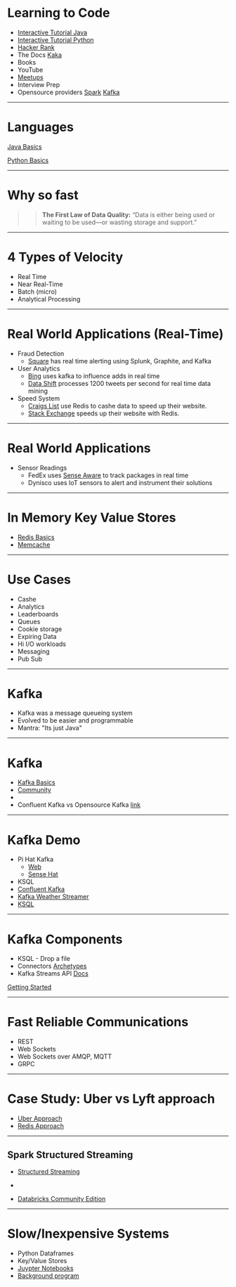 # Learning to Code

* [Interactive Tutorial Java](https://www.learnjavaonline.org/)
* [Interactive Tutorial Python](https://www.learnpython.org/)
* [Hacker Rank](https://www.hackerrank.com/)
* The Docs [Kaka](https://kafka.apache.org/quickstart)
* Books
* YouTube
* [Meetups](https://www.meetup.com/find/?allMeetups=false&keywords=data&radius=25&userFreeform=Seattle%2C+WA&mcId=c98101&mcName=Seattle%2C+WA&sort=default)
* Interview Prep
* Opensource providers [Spark](https://databricks.com/resources/type/example-notebook) [Kafka](https://docs.confluent.io/current/ksql/docs/index.html)
---

# Languages

[Java Basics](https://microshak.github.io/MicroNotes/Notes.html?path=/Language/Java/JavaBasics)

[Python Basics](https://microshak.github.io/MicroNotes/Notes.html?path=/Language/Python/PythonBasics)

---

# Why so fast

>> **The First Law of Data Quality:** 
>> “Data is either being used or waiting to be used—or wasting storage and support.”

---


# 4 Types of Velocity
* Real Time
* Near Real-Time
* Batch (micro)
* Analytical Processing


---

# Real World Applications (Real-Time)
* Fraud Detection
    * [Square](https://cwiki.apache.org/confluence/display/KAFKA/Powered+By) has real time alerting using Splunk, Graphite, and Kafka
* User Analytics 
    * [Bing](https://azure.microsoft.com/en-us/blog/processing-trillions-of-events-per-day-with-apache-kafka-on-azure/) uses kafka to influence adds in real time
    * [Data Shift](http://highscalability.com/blog/2011/11/29/datasift-architecture-realtime-datamining-at-120000-tweets-p.html) processes 1200 tweets per second for real time data mining
* Speed System
    * [Craigs List](https://blog.zawodny.com/2011/02/26/redis-sharding-at-craigslist/) use Redis to cashe data to speed up their website.
    * [Stack Exchange](https://meta.stackexchange.com/questions/69164/does-stack-exchange-use-caching-and-if-so-how/69172#69172) speeds up their website with Redis.



---

# Real World Applications
* Sensor Readings 
    * FedEx uses [Sense Aware](https://www.senseaware.com/how-it-works/) to track packages in real time
    * Dynisco uses IoT sensors to alert and instrument their solutions

---

# In Memory Key Value Stores 

* [Redis Basics](https://microshak.github.io/MicroNotes/Notes.html?path=/BigData/Redis/RedisBasics)
* [Memcache](https://memcached.org/)

---

# Use Cases
* Cashe
* Analytics
* Leaderboards
* Queues
* Cookie storage
* Expiring Data
* Hi I/O workloads
* Messaging 
* Pub Sub

---

# Kafka
* Kafka was a message queueing system
* Evolved to be easier and programmable
* Mantra: "Its just Java"

---
# Kafka
* [Kafka Basics](https://microshak.github.io/MicroNotes/Notes.html?path=/BigData/Kafka/KafkaBasics)
* [Community](http://slackpass.io/confluentcommunity)
* 
* Confluent Kafka vs Opensource Kafka [link](https://www.confluent.io/download/)

---
# Kafka Demo
* Pi Hat Kafka 
  * [Web](https://github.com/Microshak/Kafka-Websocket-Charts)
  * [Sense Hat](https://github.com/Microshak/Kafka-SenseHat-IoTDevice)
* KSQL
 * [Confluent Kafka](https://microshak.github.io/MicroNotes/doc.html?path=/BigData/Kafka/ConflientDocker)
 * [Kafka Weather Streamer](https://github.com/Microshak/KafkaWeatherStreamer)
 * [KSQL](https://microshak.github.io/MicroNotes/Notes.html?path=/BigData/Kafka/KSQL)

---

# Kafka Components
* KSQL -  Drop a file
* Connectors [Archetypes](https://github.com/jcustenborder/kafka-connect-archtype)
* Kafka Streams API [Docs](https://kafka.apache.org/22/documentation/streams/tutorial)

[Getting Started](https://microshak.github.io/MicroNotes/Notes.html?path=/Language/Java/Archtypes)

---

# Fast Reliable Communications
* REST
* Web Sockets
* Web Sockets over AMQP, MQTT
* GRPC

---

# Case Study: Uber vs Lyft approach
* [Uber Approach](https://eng.uber.com/uber-big-data-platform/)
* [Redis Approach](https://www.youtube.com/watch?v=U4WspAKekqM&t=1011s)

---

## Spark Structured Streaming
* [Structured Streaming](https://docs.databricks.com/spark/latest/structured-streaming/demo-notebooks.html#structured-streaming-python) 
* ~~~Spark Streaming~~~
* [Databricks Community Edition](https://community.cloud.databricks.com)

---

# Slow/Inexpensive Systems
* Python Dataframes
* Key/Value Stores
* [Juypter Notebooks](https://hub.docker.com/u/jupyter/)
* [Background program](https://boinc.berkeley.edu/projects.php) 
